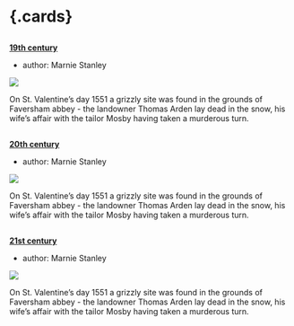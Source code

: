 <param ve-config 
       title="Recommended Reading"
       banner="https://raw.githubusercontent.com/kent-map/images/main/banners/16c.jpg"
       layout="index">

# {.cards}

##
**[19th century](19c-recommended-reading)**

- author: Marnie Stanley

![](https://iiif.juncture-digital.org/thumbnail?url=https://raw.githubusercontent.com/kent-map/kent/main/16c/images/Ardenhouse.jpg)

On St. Valentine’s day 1551 a grizzly site was found in the grounds of Faversham abbey - the landowner Thomas Arden lay dead in the snow, his wife’s affair with the tailor Mosby having taken a murderous turn.

##
**[20th century](20c-recommended-reading)**

- author: Marnie Stanley

![](https://iiif.juncture-digital.org/thumbnail?url=https://raw.githubusercontent.com/kent-map/kent/main/16c/images/Ardenhouse.jpg)

On St. Valentine’s day 1551 a grizzly site was found in the grounds of Faversham abbey - the landowner Thomas Arden lay dead in the snow, his wife’s affair with the tailor Mosby having taken a murderous turn.

##
**[21st century](21c-recommended-reading)**

- author: Marnie Stanley

![](https://iiif.juncture-digital.org/thumbnail?url=https://raw.githubusercontent.com/kent-map/kent/main/16c/images/Ardenhouse.jpg)

On St. Valentine’s day 1551 a grizzly site was found in the grounds of Faversham abbey - the landowner Thomas Arden lay dead in the snow, his wife’s affair with the tailor Mosby having taken a murderous turn.
